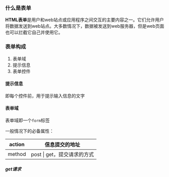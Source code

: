 ### 什么是表单

**HTML表单**是用户和web站点或应用程序之间交互的主要内容之一。它们允许用户将数据发送到web站点。大多数情况下，数据被发送到web服务器，但是web页面也可以拦截它自己并使用它。

### 表单构成

1. 表单域
2. 提示信息
3. 表单控件

#### 提示信息

即每个控件前，用于提示输入信息的文字

#### 表单域

表单域即一个`form`标签

一般情况下的必备属性：

| action | 信息提交的地址 |
| :---: | :---: |
| method | post \| get，提交请求的方式 |

##### get请求



